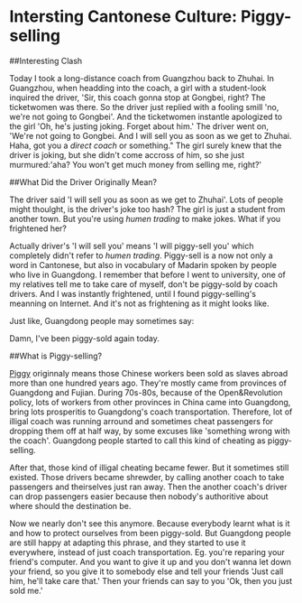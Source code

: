 ﻿Intersting Cantonese Culture: Piggy-selling
===========================================  
##Interesting Clash  

Today I took a long-distance coach from Guangzhou back to Zhuhai. In Guangzhou, when headding into the coach, a girl with a student-look inquired the driver, 'Sir, this coach gonna stop at Gongbei, right? The ticketwomen was there. So the driver just replied with a fooling smill 'no, we're not going to Gongbei'. And the ticketwomen instantle apologized to the girl 'Oh, he's justing joking. Forget about him.' The driver went on, 'We're not going to Gongbei. And I will sell you as soon as we get to Zhuhai. Haha, got you a _direct coach_ or something." The girl surely knew that the driver is joking, but she didn't come accross of him, so she just murmured:'aha? You won't get much money from selling me, right?'  

##What Did the Driver Originally Mean?

The driver said 'I will sell you as soon as we get to Zhuhai'. Lots of people might thoulght, is the driver's joke too hash? The girl is just a student from another town. But you're using _humen trading_ to make jokes. What if you frightened her?

Actually driver's 'I will sell you' means 'I will piggy-sell you' which completely didn't refer to _humen trading_. Piggy-sell is a now not only a word in Cantonese, but also in vocabulary of Madarin spoken by people who live in Guangdong. I remember that before I went to university, one of my relatives tell me to take care of myself, don't be piggy-sold by coach drivers. And I was instantly frightened, until I found piggy-selling's meanning on Internet. And it's not as frightening as it might looks like.

Just like, Guangdong people may sometimes say:

Damn, I've been piggy-sold again today.

##What is Piggy-selling?

[Piggy] originnaly means those Chinese workers been sold as slaves abroad more than one hundred years ago. They're mostly came from provinces of Guangdong and Fujian. During 70s-80s, because of the Open&Revolution policy, lots of workers from other provinces in China came into Guangdong, bring lots prosperitis to Guangdong's coach transportation. Therefore, lot of illigal coach was running arround and sometimes cheat passengers for dropping them off at half way, by some excuses like 'something wrong with the coach'. Guangdong people started to call this kind of cheating as piggy-selling.

After that, those kind of illigal cheating became fewer. But it sometimes still existed. Those drivers became shrewder, by calling another coach to take passengers and theirselves just ran away. Then the another coach's driver can drop passengers easier because then nobody's authoritive about where should the destination be. 

Now we nearly don't see this anymore. Because everybody learnt what is it and how to protect ourselves from been piggy-sold. But Guangdong people are still happy at adapting this phrase, and they started to use it everywhere, instead of just coach transportation. Eg. you're reparing your friend's computer. And you want to give it up and you don't wanna let down your friend, so you give it to somebody else and tell your friends 'Just call him, he'll take care that.' Then your friends can say to you 'Ok, then you just sold me.'

[Piggy]:http://zh.wikipedia.org/wiki/%E8%8F%AF%E5%B7%A5